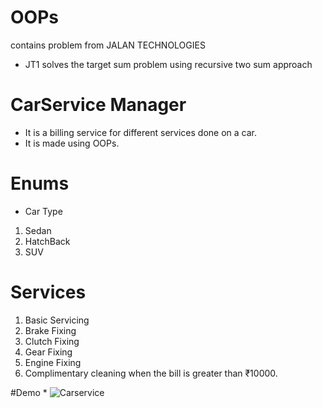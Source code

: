 # OOPs
contains problem from JALAN TECHNOLOGIES

* JT1 solves the target sum problem using recursive two sum approach

# CarService Manager
* It is a billing service for different services done on a car.
* It is made using OOPs.

# Enums
* Car Type
1. Sedan
2. HatchBack
3. SUV

# Services
1. Basic Servicing
2. Brake Fixing
3. Clutch Fixing
4. Gear Fixing
5. Engine Fixing
6. Complimentary cleaning when the bill is greater than ₹10000.


#Demo
* 
![Carservice](https://user-images.githubusercontent.com/93002372/231490214-79e19855-a151-4ab1-920d-6749cfe55e89.png)

